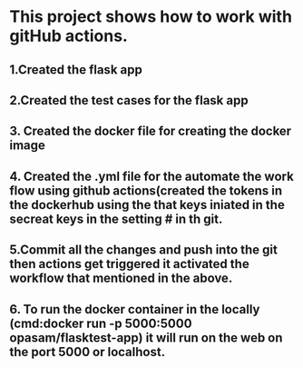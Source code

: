 # This project shows how to work with gitHub actions.
## 1.Created the flask app
## 2.Created the test cases for the flask app
## 3. Created the docker file for creating the docker image
## 4. Created the .yml file for the automate the work flow using github actions(created the tokens in the dockerhub using the that keys iniated in the secreat keys in the setting # in th git.
## 5.Commit all the changes and push into the git then actions get triggered it activated the workflow that mentioned in the above.
## 6. To run the docker container in the locally (cmd:docker run -p 5000:5000 opasam/flasktest-app) it will run on the web on the port 5000 or localhost.
